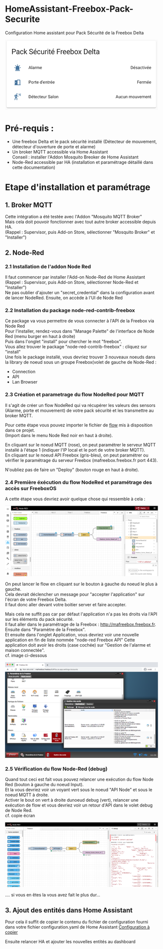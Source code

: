 # HomeAssistant-Freebox-Pack-Securite
Configuration Home assistant pour Pack Sécurité de la Freebox Delta

![Alt text](ScreenShot-Freebox-Delta-pack-securite-HomeAssistant.png?raw=true "Screen Shot")

# Pré-requis : 
- Une freebox Delta et le pack sécurité installé (Détecteur de mouvement, détecteur d'ouverture de porte et alarme)
- Un broker MQTT accessible via Home Assistant  
Conseil : installer l'Addon Mosquito Breoker de Home Assistant
- Node-Red accessible par HA (installation et paramétrage détaillé dans cette documentation)  

# Etape d'installation et paramétrage 

## 1. Broker MQTT

Cette intégration a été testée avec l'Addon "Mosquito MQTT Broker"  
Mais cela doit pouvoir fonctionner avec tout autre broker accessible depuis HA.  
(Rappel : Supervisor, puis Add-on Store, sélectionner "Mosquito Broker" et "Installer") 


## 2. Node-Red
### 2.1 Installation de l'addon Node Red
Il faut commencer par installer l'Add-on Node-Red de Home Assistant  
(Rappel : Supervisor, puis Add-on Store, sélectionner Node-Red et "Installer")  
Ne pas oublier d'ajouter un "secret_credential" dans la configuration avant de lancer NodeRed. 
Ensuite, on accède à l'UI de Node Red 

### 2.2 Installation du package node-red-contrib-freebox

Ce package va vous permettre de vous connecter à l'API de la Freebox via Node Red  
Pour l'installer, rendez-vous dans "Manage Palette" de l'interface de Node Red (menu burger en haut à droite)  
Puis dans l'onglet "install"  pour chercher le mot "freebox".  
Vous allez trouver le package "node-red-contrib-freebox" : cliquez sur "install"  
Une fois le package installé, vous devriez trouver 3 nouveaux noeuds dans la library de noeud sous un groupe Freebox(volet de gauche de Node-Red : 
- Connection
- API 
- Lan Browser

### 2.3 Création et parametrage du flow NodeRed pour MQTT

Il s'agit de créer un flow NodeRed qui va récupérer les valeurs des sensors (Alarme, porte et mouvement) de votre pack sécurité et les transmettre au broker MQTT.  

Pour cette étape vous pouvez importer le fichier de [flow](./Node-Red-flows-freebox-home-tileset-all.json) mis à disposition dans ce projet.  
(Import dans le menu Node Red noir en haut à droite).

En cliquant sur le noeud MQTT (rose), on peut paramétrer le serveur MQTT installé à l'étape 1 (indiquer l'IP local et le port de votre broker MQTT).  
En cliquant sur le noeud API Freebox (gris-bleu), on peut paramétrer ou vérifier le paramétrage du serveur Freebox (mafreebox.freebox.fr port 443). 

N'oubliez pas de faire un "Deploy" (bouton rouge en haut à droite). 


### 2.4 Première éxécution du flow NodeRed et paramétrage des accès sur FreeboxOS

A cette étape vous devriez avoir quelque chose qui ressemble à cela :

![Alt text](NodeRed-Flow-API-Freebox.png?raw=true "Screen Shot Node Red")

On peut lancer le flow en cliquant sur le bouton à gauche du noeud le plus à gauche.  
Cela devrait déclencher un message pour "accepter l'application" sur l'écran de votre Freebox Delta.  
Il faut donc aller devant votre boitier server et faire accepter.  

Mais cela ne suffit pas car par défaut l'application n'a pas les droits via l'API sur les éléments du pack sécurité.  
Il faut aller dans le paramétrage de la Freebox : http://mafreebox.freebox.fr.  
Ensuite dans "Paramètre de la Freebox".  
Et ensuite dans l'onglet Application, vous devriez voir une nouvelle application en fin de liste nommée "node-red Freebox API"
Cette application doit avoir les droits (case cochée) sur "Gestion de l'alarme et maison connectée".  
cf. image ci-dessous 

![Ajout accès sur FreeboxOS](/img/Freebox-GestionAcces-Ajoutacces.png?raw=true "Ajout accès sur FreeboxOS")

### 2.5 Vérification du flow Node-Red (debug)

Quand tout ceci est fait vous pouvez relancer une exécution du flow Node Red (bouton à gauche du noeud Input).  
Et la vous devriez voir un voyant vert sous le noeud "API Node" et sous le noeud MQTT à droite.  
Activer le bout on vert à droite dunoeud debug (vert), relancer une exécution de flow et vous devriez voir un retour d'API dans le volet debug de Node Red.  
cf. copie écran

![Flow NodeRed avec debug en sucess](/img/NodeRed-Flow-API-Freebox-debug-success.png?raw=true "Flow NodeRed avec debug success")

.... si vous en êtes la vous avez fait le plus dur...

## 3. Ajout des entités dans Home Assistant 

Pour cela il suffit de copier le contenu du fichier de configuration fourni dans votre fichier configuration.yaml de Home Assistant
[Configuration à copier](./configuration.yaml?raw=true)  

Ensuite relancer HA et ajouter les nouvelles entités au dashboard














